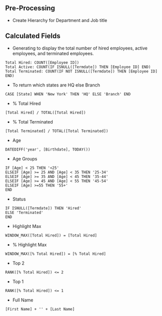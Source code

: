 ## Pre-Processing
- Create Hierarchy for Department and Job title

## Calculated Fields
- Generating to display the total number of hired employees, active employees, and terminated employees.
```
Total Hired: COUNT([Employee ID])
Total Active: COUNT(IF ISNULL([Termdate]) THEN [Employee ID] END)
Total Terminated: COUNT(IF NOT ISNULL([Termdate]) THEN [Employee ID] END)
```

- To return which states are HQ else Branch
```
CASE [State] WHEN 'New York' THEN 'HQ' ELSE 'Branch' END
```

- % Total Hired
```
[Total Hired] / TOTAL([Total Hired])
```

- % Total Terminated
```
[Total Terminated] / TOTAL([Total Terminated])
```

- Age
```
DATEDIFF('year', [Birthdate], TODAY())
```

- Age Groups
```
IF [Age] < 25 THEN '<25' 
ELSEIF [Age] >= 25 AND [Age] < 35 THEN '25-34'
ELSEIF [Age] >= 35 AND [Age] < 45 THEN '35-44'
ELSEIF [Age] >= 45 AND [Age] < 55 THEN '45-54'
ELSEIF [Age] >=55 THEN '55+'
END
```

- Status
```
IF ISNULL([Termdate]) THEN 'Hired'
ELSE 'Terminated'
END
```

- Highlight Max
```
WINDOW_MAX([Total Hired]) = [Total Hired]
```

- % Highlight Max
```
WINDOW_MAX([% Total Hired]) = [% Total Hired]
```

- Top 2
```
RANK([% Total Hired]) <= 2
```

- Top 1
```
RANK([% Total Hired]) <= 1
```

- Full Name
```
[First Name] + '' + [Last Name]
```
